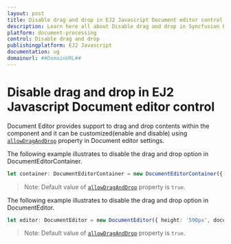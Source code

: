 ```yaml
---
layout: post
title: Disable drag and drop in EJ2 Javascript Document editor control | Syncfusion
description: Learn here all about Disable drag and drop in Syncfusion EJ2 Javascript Document editor control of Syncfusion Essential JS 2 and more.
platform: document-processing
control: Disable drag and drop 
publishingplatform: EJ2 Javascript
documentation: ug
domainurl: ##DomainURL##
---
```


# Disable drag and drop in EJ2 Javascript Document editor control

Document Editor provides support to drag and drop contents within the component and it can be customized(enable and disable) using [`allowDragAndDrop`](https://ej2.syncfusion.com/javascript/documentation/api/document-editor/documenteditorsettings#allowDragAndDrop) property in Document editor settings.

The following example illustrates to disable the drag and drop option in DocumentEditorContainer.

```ts
let container: DocumentEditorContainer = new DocumentEditorContainer({ enableToolbar: true, height: '590px', documentEditorSettings: { allowDragAndDrop: false } });
```

>Note: Default value of [`allowDragAndDrop`](https://ej2.syncfusion.com/javascript/documentation/api/document-editor#documenteditorsettings#allowDragAndDrop) property is `true`.

The following example illustrates to disable the drag and drop option in DocumentEditor.

```ts
let editor: DocumentEditor = new DocumentEditor({ height: '590px', documentEditorSettings: { allowDragAndDrop: false } });
```

>Note: Default value of [`allowDragAndDrop`](https://ej2.syncfusion.com/javascript/documentation/api/document-editor#documenteditorsettings#allowDragAndDrop) property is `true`.